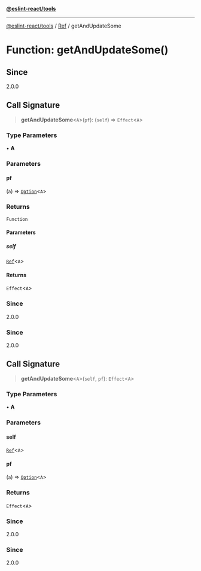 [**@eslint-react/tools**](../../../README.md)

***

[@eslint-react/tools](../../../README.md) / [Ref](../README.md) / getAndUpdateSome

# Function: getAndUpdateSome()

## Since

2.0.0

## Call Signature

> **getAndUpdateSome**\<`A`\>(`pf`): (`self`) => `Effect`\<`A`\>

### Type Parameters

• **A**

### Parameters

#### pf

(`a`) => [`Option`](../../../Option.js/type-aliases/Option.md)\<`A`\>

### Returns

`Function`

#### Parameters

##### self

[`Ref`](../interfaces/Ref.md)\<`A`\>

#### Returns

`Effect`\<`A`\>

### Since

2.0.0

### Since

2.0.0

## Call Signature

> **getAndUpdateSome**\<`A`\>(`self`, `pf`): `Effect`\<`A`\>

### Type Parameters

• **A**

### Parameters

#### self

[`Ref`](../interfaces/Ref.md)\<`A`\>

#### pf

(`a`) => [`Option`](../../../Option.js/type-aliases/Option.md)\<`A`\>

### Returns

`Effect`\<`A`\>

### Since

2.0.0

### Since

2.0.0
